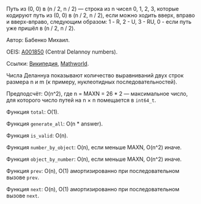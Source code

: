 ﻿Путь из (0, 0) в (n / 2, n / 2) &mdash;
строка из n чисел 0, 1, 2, 3, которые кодируют путь из (0, 0) в (n / 2, n / 2),
если можно ходить вверх, вправо и вверх-вправо, следующим образом: 1 - R, 2 - U, 3 - RU, 0 - если путь уже пришёл в (n / 2, n / 2).

Автор: Бабенко Михаил.

OEIS: [A001850](https://oeis.org/A001850) (Central Delannoy numbers).

Ссылки:
[Википедия](https://en.wikipedia.org/wiki/Delannoy_number),
[Mathworld](http://mathworld.wolfram.com/DelannoyNumber.html).

Числа Деланнуа показывают количество выравниваний двух строк размера n и m (к примеру, нуклеотидных последовательностей).

Предподсчёт: O(n^2), где n = MAXN = 26 * 2 &mdash; максимальное число,
для которого число путей на n &times; n помещается в `int64_t`.

Функция `total`: O(1).

Функция `generate_all`: O(n * answer).

Функция `is_valid`: O(n).

Функция `number_by_object`: O(n), если меньше MAXN, O(n^2) иначе.

Функция `object_by_number`: O(n), если меньше MAXN, O(n^2) иначе.

Функция `prev`: O(n), O(1) амортизированно при последовательном вызове `prev`.

Функция `next`: O(n), O(1) амортизированно при последовательном вызове `next`.
